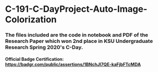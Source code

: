 # C-191-C-DayProject-Auto-Image-Colorization
### The files included are the code in notebook and PDF of the Research Paper which won 2nd place in KSU Undergraduate Research Spring 2020's C-Day.

#### Official Badge Certification: https://badgr.com/public/assertions/1BNchJl7QE-kaFjbFTcMDA
